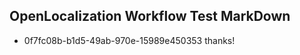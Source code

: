## OpenLocalization Workflow Test MarkDown
* 0f7fc08b-b1d5-49ab-970e-15989e450353 thanks!

<!--HONumber=Aug16_HO3-->


